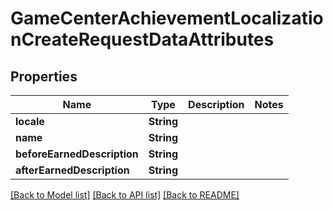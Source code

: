 # GameCenterAchievementLocalizationCreateRequestDataAttributes

## Properties
Name | Type | Description | Notes
------------ | ------------- | ------------- | -------------
**locale** | **String** |  | 
**name** | **String** |  | 
**beforeEarnedDescription** | **String** |  | 
**afterEarnedDescription** | **String** |  | 

[[Back to Model list]](../README.md#documentation-for-models) [[Back to API list]](../README.md#documentation-for-api-endpoints) [[Back to README]](../README.md)


